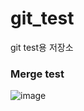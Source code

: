 # git_test
git test용 저장소


### Merge test
![image](https://user-images.githubusercontent.com/59992230/105839980-9bd5ec80-6015-11eb-87f8-8aec12a25963.png)
